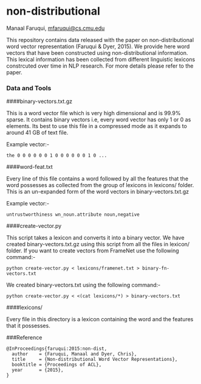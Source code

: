 # non-distributional
Manaal Faruqui, mfaruqui@cs.cmu.edu

This repository contains data released with the paper on non-distributional
word vector representation (Faruqui & Dyer, 2015). We provide here word vectors
that have been constructed using non-distributional information. This lexical
information has been collected from different linguistic lexicons constrcuted
over time in NLP research. For more details please refer to the paper.

### Data and Tools
####binary-vectors.txt.gz

This is a word vector file which is very high dimensional and is 99.9% sparse.
It contains binary vectors i.e, every word vector has only 1 or 0 as elements.
Its best to use this file in a compressed mode as it expands to around 41 GB
of text file.

Example vector:-

```the 0 0 0 0 0 0 1 0 0 0 0 0 0 1 0 ...``` 

####word-feat.txt

Every line of this file contains a word followed by all the features that the
word possesses as collected from the group of lexicons in lexicons/ folder.
This is an un-expanded form of the word vectors in binary-vectors.txt.gz

Example vector:-

```untrustworthiness wn_noun.attribute noun,negative```

####create-vector.py

This script takes a lexicon and converts it into a binary vector. We have created
binary-vectors.txt.gz using this script from all the files in lexicon/ folder. If
you want to create vectors from FrameNet use the following command:-

```python create-vector.py < lexicons/framenet.txt > binary-fn-vectors.txt```

We created binary-vectors.txt using the following command:-

```python create-vector.py < <(cat lexicons/*) > binary-vectors.txt```

####lexicons/

Every file in this directory is a lexicon containing the word and the features that
it possesses.

###Reference

```
@InProceedings{faruqui:2015:non-dist,
  author    = {Faruqui, Manaal and Dyer, Chris},
  title     = {Non-distributional Word Vector Representations},
  booktitle = {Proceedings of ACL},
  year      = {2015},
}
```
